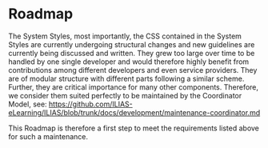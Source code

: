 # Roadmap
The System Styles, most importantly, the CSS contained in the System Styles are currently undergoing structural changes and new guidelines are currently being discussed and written. They grew too large over time to be handled by one single developer and would therefore highly benefit from contributions among different developers and even service providers. They are of modular structure with different parts following a similar scheme. Further, they are critical importance for many other components. Therefore, we consider them suited perfectly to be maintained by the Coordinator Model, see: https://github.com/ILIAS-eLearning/ILIAS/blob/trunk/docs/development/maintenance-coordinator.md

This Roadmap is therefore a first step to meet the requirements listed above for such a maintenance.